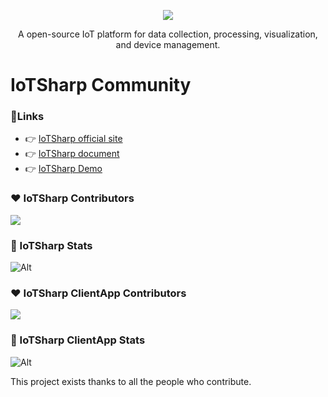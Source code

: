 

 <p align="center">
  <a href="https://iotsharp.io">
    <img  src="https://raw.githubusercontent.com/IoTSharp/IoTSharp/master/docs/static/img/logo_white.svg">
  </a>
</p>

<p align="center">A open-source IoT platform for data collection, processing, visualization, and device management.</p>
 
# IoTSharp Community

### 📎Links

- 👉 [IoTSharp official site](https://iotsharp.io)
- 👉 [IoTSharp document ](https://docs.iotsharp.io)
- 👉 [IoTSharp Demo ](https://demo.iotsharp.net)


### ❤ IoTSharp Contributors 

<a href="https://github.com/iotsharp/iotsharp/graphs/contributors">
  <img src="https://contrib.rocks/image?repo=iotsharp/iotsharp" />
</a>

### 🌈 IoTSharp Stats 

![Alt](https://repobeats.axiom.co/api/embed/5a16f29e4486e6b43e89e23758183b39b66a7152.svg "Repobeats analytics image")


### ❤ IoTSharp ClientApp  Contributors 

<a href="https://github.com/iotsharp/ClientApp/graphs/contributors">
  <img src="https://contrib.rocks/image?repo=iotsharp/ClientApp" />
</a>

### 🌈 IoTSharp ClientApp  Stats 

![Alt](https://repobeats.axiom.co/api/embed/3b2c55522376496342bbe830319b7ff4210239db.svg "Repobeats analytics image")

This project exists thanks to all the people who contribute.
